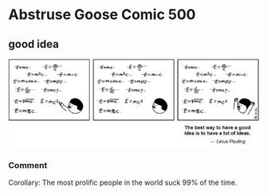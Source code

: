 # Abstruse Goose Comic 500
## good idea

![image](comics/99_percent_of_mozarts_music_was_shit.png)
### Comment
Corollary: The most prolific people in the world suck 99% of the time.
